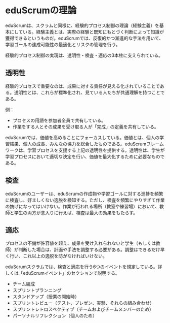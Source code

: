 <!-- # eduScrum Theory -->
# eduScrumの理論

<!-- eduScrum, like Scrum, is founded on empirical process control theory, or empiricism. Empiricism asserts that knowledge comes from experience and making decisions based on what is known. eduScrum employs an iterative, incremental approach to optimize the achievability of learning goals and control risk.-->

eduScrumは、スクラムと同様に、経験的プロセス制御の理論（経験主義）を基本にしている。経験主義とは、実際の経験と既知にもとづく判断によって知識が獲得できるというものだ。eduScrumでは、反復的かつ漸進的な手法を用いて、学習ゴールの達成可能性の最適化とリスクの管理を行う。 

<!-- Three pillars uphold every implementation of empirical process control: transparency, inspection, and adaptation.-->

経験的プロセス制御の実現は、透明性・検査・適応の3本柱に支えられている。

<!-- ## Transparency-->
## 透明性
<!-- Significant aspects of the process must be visible to those responsible for the outcome. Transparency requires those aspects to be defined by a common standard so observers share a common understanding of what is being seen. For example: -->
経験的プロセスで重要なのは、成果に対する責任が見える化されていることである。透明性とは、これらが標準化され、見ている人たちが共通理解を持つことである。

例：

<!-- A common language referring to the process must be shared by all participants; and, 
	Those performing the work and those accepting the work product must share a common definition of "Done".-->

* プロセスの用語を参加者全員で共有している。
* 作業をする人とその成果を受け取る人が「完成」の定義を共有している。

<!-- eduScrum focuses on adding value, where value is the sum of individual learning results, personal development and cooperative achievements. 
The eduScrum framework is meant to provide transparency on the above to support the learning process. 
Transparency is necessary to help students make the right decisions in their learning process so they are able to maximize value. -->
eduScrumでは、価値を高めることにフォーカスしている。価値とは、個人の学習結果、個人の成長、みんなの協力を総合したものである。eduScrumフレームワークは、学習プロセスを支援する上記の透明性を提供する。透明性は、学生が学習プロセスにおいて適切な決定を行い、価値を最大化するために必要なものである。


<!-- ## Inspection-->
## 検査

<!--eduScrum users must frequently inspect eduScrum artifacts and progress toward Learning Goals to detect undesirable deviations. Their inspection should not be so frequent that inspection gets in the way of the work. Inspections are most beneficial when diligently performed by both teachers and students, at the location of the work itself (the classroom or practice area).-->

eduScrumのユーザーは、eduScrumの作成物や学習ゴールに対する進捗を頻繁に検査し、好ましくない逸脱を検知する。ただし、検査を頻繁にやりすぎて作業の妨げになってはいけない。作業が行われる場所（教室や練習場）において、教師と学生の両方が念入りに行えば、検査は最大の効果をもたらす。


<!-- ## Adaptation-->
## 適応

<!-- If a student (or teacher) determines that one or more aspects of a process threaten to deviate outside acceptable limits and/or that the results will be unacceptable, the planning or approach must be adjusted. An adjustment must be made as soon as possible to minimize further deviation.-->

プロセスの不備が許容値を超え、成果を受け入れられないと学生（もしくは教師）が判断した場合は、計画や手法を調整する必要がある。調整はできるだけ早く行い、これ以上の逸脱を防がなければいけない。


<!-- eduScrum prescribes six formal events for inspection and adaptation, as described in this eduScrum Events section of this document: -->

eduScrumスクラムでは、検査と適応を行う6つのイベントを規定している。詳しくは「eduScrumイベント」のセクションで説明する。

<!--
•	Team Formation
•	Sprint Planning
•	Standup (at the beginning of each class)
•	Sprint Review (test, oral or written presentation, experiment or a combination) 
•	Sprint Retrospective (functioning of team and team members)
•	Personal Reflection (personal)
-->

* チーム編成
* スプリントプランニング
* スタンドアップ（授業の開始時）
* スプリントレビュー（テスト、プレゼン、実験、それらの組み合わせ）
* スプリントレトロスペクティブ（チームおよびチームメンバーのため）
* パーソナルリフレクション（個人のため）


<!-- EOF -->